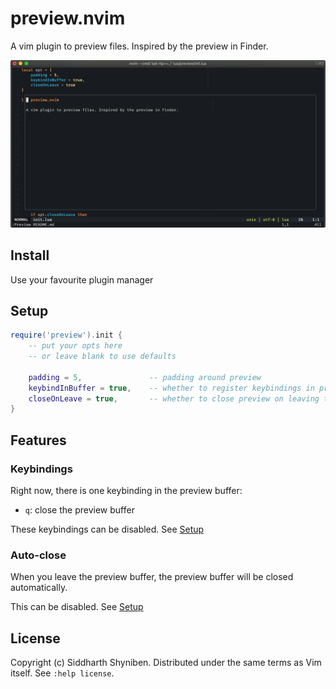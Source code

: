 # preview.nvim

A vim plugin to preview files. Inspired by the preview in Finder.

![Preview](preview.png)

## Install

Use your favourite plugin manager

## Setup

```lua
require('preview').init {
	-- put your opts here
	-- or leave blank to use defaults

	padding = 5,               -- padding around preview
	keybindInBuffer = true,    -- whether to register keybindings in preview buffer
	closeOnLeave = true,       -- whether to close preview on leaving the preview buffer
}
```

## Features

### Keybindings

Right now, there is one keybinding in the preview buffer:

-  `q`: close the preview buffer

These keybindings can be disabled. See [Setup](#setup)


### Auto-close

When you leave the preview buffer, the preview buffer will be closed
automatically. 

This can be disabled. See [Setup](#setup)

## License

Copyright (c) Siddharth Shyniben. Distributed under the same terms as Vim itself. See `:help license`.

